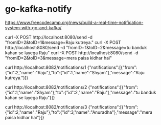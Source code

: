 # go-kafka-notify

https://www.freecodecamp.org/news/build-a-real-time-notification-system-with-go-and-kafka/

curl -X POST http://localhost:8080/send -d "fromID=2&toID=1&message=Raju kutreya."
curl -X POST http://localhost:8080/send -d "fromID=1&toID=2&message=tu banduk kahan se layega Raju"
curl -X POST http://localhost:8080/send -d "fromID=2&toID=3&message=mera paisa kidhar hai"

curl http://localhost:8082/notifications/1
{"notifications":[{"from":{"id":2,"name":"Raju"},"to":{"id":1,"name":"Shyam"},"message":"Raju kutreya."}]}

curl http://localhost:8082/notifications/2
{"notifications":[{"from":{"id":1,"name":"Shyam"},"to":{"id":2,"name":"Raju"},"message":"tu banduk kahan se layega Raju"}]}

curl http://localhost:8082/notifications/3
{"notifications":[{"from":{"id":2,"name":"Raju"},"to":{"id":3,"name":"Anuradha"},"message":"mera paisa kidhar hai"}]}